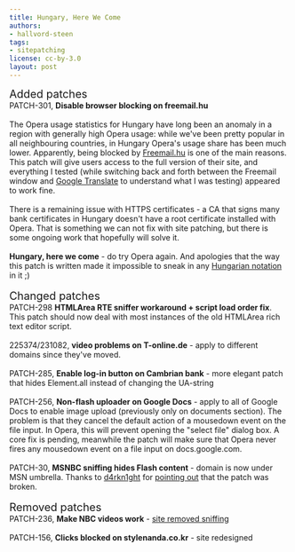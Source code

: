 ```yaml
---
title: Hungary, Here We Come
authors:
- hallvord-steen
tags:
- sitepatching
license: cc-by-3.0
layout: post
---
```


<span style="font-size: 140%">Added patches</span><br/>PATCH-301, <strong>Disable browser blocking on freemail.hu</strong><br/><br/>The Opera usage statistics for Hungary have long been an anomaly in a region with generally high Opera usage: while we&#39;ve been pretty popular in all neighbouring countries, in Hungary Opera&#39;s usage share has been much lower. Apparently, being blocked by <a href="http://www.freemail.hu" target="_blank">Freemail.hu</a> is one of the main reasons. This patch will give users access to the full version of their site, and everything I tested (while switching back and forth between the Freemail window and <a href="http://translate.google.com" target="_blank">Google Translate</a> to understand what I was testing) appeared to work fine.<br/><br/>There is a remaining issue with HTTPS certificates - a CA that signs many bank certificates in Hungary doesn&#39;t have a root certificate installed with Opera. That is something we can not fix with site patching, but there is some ongoing work that hopefully will solve it.<br/><br/><strong>Hungary, here we come</strong> - do try Opera again. And apologies that the way this patch is written made it impossible to sneak in any <a href="http://en.wikipedia.org/wiki/Hungarian_notation" target="_blank">Hungarian notation</a> in it ;)<br/><br/><span style="font-size: 140%">Changed patches</span><br/>PATCH-298 <strong>HTMLArea RTE sniffer workaround + script load order fix</strong>.<br/>This patch should now deal with most instances of the old HTMLArea rich text editor script.<br/><br/>225374/231082,  <strong>video problems on T-online.de</strong> - apply to different domains since they&#39;ve moved.<br/><br/>PATCH-285, <strong>Enable log-in button on Cambrian bank</strong> - more elegant patch that hides Element.all instead of changing the UA-string<br/><br/>PATCH-256, <strong>Non-flash uploader on Google Docs</strong> - apply to all of Google Docs to enable image upload (previously only on documents section). The problem is that they cancel the default action of a mousedown event on the file input. In Opera, this will prevent opening the &quot;select file&quot; dialog box. A core fix is pending, meanwhile the patch will make sure that Opera never fires any mousedown event on a file input on docs.google.com.<br/><br/>PATCH-30, <strong>MSNBC sniffing hides Flash content</strong> - domain is now under MSN umbrella. Thanks to <a href="http://my.opera.com/d4rkn1ght/" target="_blank">d4rkn1ght</a> for <a href="http://my.opera.com/hallvors/blog/show.dml/17638162#comment41092552" target="_blank">pointing out</a> that the patch was broken.<br/> <br/><span style="font-size: 140%">Removed patches</span><br/>PATCH-236, <strong>Make NBC videos work</strong> - <a href="http://my.opera.com/hallvors/blog/2010/09/20/improve-browser-sniffing-nbc" target="_blank">site removed sniffing</a><br/><br/>PATCH-156, <strong>Clicks blocked on stylenanda.co.kr</strong> - site redesigned
